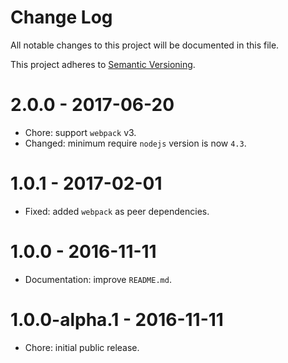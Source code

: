 # Change Log

All notable changes to this project will be documented in this file.

This project adheres to [Semantic Versioning](http://semver.org/).

# 2.0.0 - 2017-06-20

-   Chore: support `webpack` v3.
-   Changed: minimum require `nodejs` version is now `4.3`.

# 1.0.1 - 2017-02-01

-   Fixed: added `webpack` as peer dependencies.

# 1.0.0 - 2016-11-11

-   Documentation: improve `README.md`.

# 1.0.0-alpha.1 - 2016-11-11

-   Chore: initial public release.
